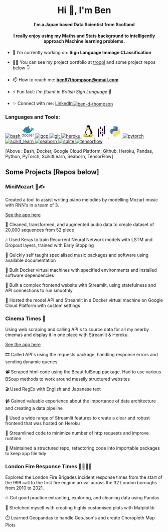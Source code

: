 <h1 align="center">Hi 👋, I'm Ben</h1>
<h4 align="center">I'm a Japan based Data Scientist from Scotland </h4>
<h4 align="center">I really enjoy using my Maths and Stats background to intelligently approach Machine learning problems. </h4>

- 🔭 I’m currently working on: **Sign Language Immage CLassification**

- 👨‍💻 You can see my project portfolio at [troopl](troopl) and some project repos below 👇

- 📫 How to reach me: **ben97thompson@gmail.com**

- ⚡ Fun fact: *I'm fluent in British Sign Language 🙌*

- ✨ <text align="left">Connect with me:</text> [LinkedIn](https://www.linkedin.com/in/ben-d-thompson/)<a href="https://linkedin.com/in/ben-d-thompson" target="blank"><img align="center" src="https://raw.githubusercontent.com/rahuldkjain/github-profile-readme-generator/master/src/images/icons/Social/linked-in-alt.svg" alt="ben-d-thompson" height="20" width="35" /></a>

<h3 align="left">Languages and Tools:</h3>
<p align="left"> <a href="https://www.gnu.org/software/bash/" target="_blank" rel="noreferrer"> <img src="https://www.vectorlogo.zone/logos/gnu_bash/gnu_bash-icon.svg" alt="bash" width="40" height="40"/> </a> <a href="https://www.docker.com/" target="_blank" rel="noreferrer"> <img src="https://raw.githubusercontent.com/devicons/devicon/master/icons/docker/docker-original-wordmark.svg" alt="docker" width="40" height="40"/> </a> <a href="https://cloud.google.com" target="_blank" rel="noreferrer"> <img src="https://www.vectorlogo.zone/logos/google_cloud/google_cloud-icon.svg" alt="gcp" width="40" height="40"/> </a> <a href="https://git-scm.com/" target="_blank" rel="noreferrer"> <img src="https://www.vectorlogo.zone/logos/git-scm/git-scm-icon.svg" alt="git" width="40" height="40"/> </a> <a href="https://heroku.com" target="_blank" rel="noreferrer"> <img src="https://www.vectorlogo.zone/logos/heroku/heroku-icon.svg" alt="heroku" width="40" height="40"/> </a> <a href="https://www.linux.org/" target="_blank" rel="noreferrer"> <img src="https://raw.githubusercontent.com/devicons/devicon/master/icons/linux/linux-original.svg" alt="linux" width="40" height="40"/> </a> <a href="https://pandas.pydata.org/" target="_blank" rel="noreferrer"> <img src="https://raw.githubusercontent.com/devicons/devicon/2ae2a900d2f041da66e950e4d48052658d850630/icons/pandas/pandas-original.svg" alt="pandas" width="40" height="40"/> </a> <a href="https://www.python.org" target="_blank" rel="noreferrer"> <img src="https://raw.githubusercontent.com/devicons/devicon/master/icons/python/python-original.svg" alt="python" width="40" height="40"/> </a> <a href="https://pytorch.org/" target="_blank" rel="noreferrer"> <img src="https://www.vectorlogo.zone/logos/pytorch/pytorch-icon.svg" alt="pytorch" width="40" height="40"/> </a> <a href="https://scikit-learn.org/" target="_blank" rel="noreferrer"> <img src="https://upload.wikimedia.org/wikipedia/commons/0/05/Scikit_learn_logo_small.svg" alt="scikit_learn" width="40" height="40"/> </a> <a href="https://seaborn.pydata.org/" target="_blank" rel="noreferrer"> <img src="https://seaborn.pydata.org/_images/logo-mark-lightbg.svg" alt="seaborn" width="40" height="40"/> </a> <a href="https://www.sqlite.org/" target="_blank" rel="noreferrer"> <img src="https://www.vectorlogo.zone/logos/sqlite/sqlite-icon.svg" alt="sqlite" width="40" height="40"/> </a> <a href="https://www.tensorflow.org" target="_blank" rel="noreferrer"> <img src="https://www.vectorlogo.zone/logos/tensorflow/tensorflow-icon.svg" alt="tensorflow" width="40" height="40"/> </a> </p>

 [Above : Bash, Docker, Google Cloud Platform, Github, Heroku, Pandas, Python, PyTorch, ScikitLearn, Seaborn, TensorFlow]
 
## Some Projects [Repos below]

### MiniMozart 🎼✍️
Created a tool to assist writing piano melodies by modelling Mozart music with RNN's in a team of 3.

[See the app here](https://cmp-web-7wc6zc723a-ew.a.run.app/)

🎹 Cleaned, transformed, and augmented audio data to create dataset of 20,000 sequences from 52 piece

🎶 Used Keras to train Recurrent Neural Network models with LSTM and Dropout layers, trained with Early Stopping

🎵 Quickly self taught specialised music packages and software using available documentation

🎻 Built Docker virtual machines with specified environments and installed software dependencies

🎺 Built a complex frontend website with Streamlit, using statefulness and API connections to run smoothly

🎸 Hosted the model API and Streamlit in a Docker virtual machine on Google Cloud Platform with custom settings

### Cinema Times 🍿
Using web scraping and calling API's to source data for all my nearby cinemas and display it in one place with Streamlit & Heroku.

[See the app here](https://cinema-times-scraper.herokuapp.com/)


🎞️ Called API's using the requests package, handling response errors and sending dynamic queries

📽️ Scraped html code using the BeautifulSoup package. Had to use various BSoup methods to work around messily structured websites

🎬 Used RegEx with English and Japanese text

📹 Gained valuable experience about the importance of data architecture and creating a data pipeline 

🎦 Used a wide range of Streamlit features to create a clear and robust frontend that was hosted on Heroku

🎥 Streamlined code to minimize number of http requests and improve runtime

📸 Maintained a structured repo, refactoring code into importable packages to keep app file tidy
 
 
### London Fire Response Times 👨‍🚒👩‍🚒  
Explored the London Fire Brigades incident response times from the start of the 999 call to the first fire engine arrival across the 32 London boroughs from 2010 to 2021.

🔥      Got good practice extracting, exploring, and cleaning data using Pandas

🚒      Stretched myself with creating highly customised plots with Matplotlib

⏱️      Learned Geopandas to handle GeoJson's and create Choropleth Map Plots
